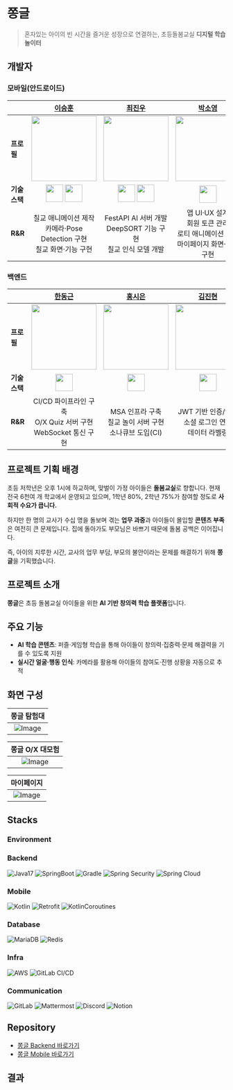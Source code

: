 # 쫑글
> 혼자있는 아이의 빈 시간을 즐거운 성장으로 연결하는, 초등돌봄교실 **디지털 학습 놀이터**

## 개발자
### 모바일(안드로이드)
| | [이승훈](https://github.com/tmdgnsle) | [최진우](https://github.com/nonani) | [박소영](https://github.com/cynapse-zip)
|-----------|:------------------------:|:---------------------------:|:--------------------------:|
| **프로필** | <img src="https://avatars.githubusercontent.com/u/65535314?v=4" width="150"/> | <img src="https://avatars.githubusercontent.com/u/30969164?v=4" width="150"/> | <img src="https://avatars.githubusercontent.com/u/189375296?v=4" width="150"/> |
| **기술 스택** | <img src="https://www.vectorlogo.zone/logos/android/android-icon.svg" width="40" height="40"/> <img src="https://www.vectorlogo.zone/logos/unity3d/unity3d-icon.svg" width="40" height="40" /> | <img src="https://www.vectorlogo.zone/logos/android/android-icon.svg" width="40" height="40"/> <img src="https://www.vectorlogo.zone/logos/python/python-icon.svg" width="40" height="40"/> | <img src="https://www.vectorlogo.zone/logos/android/android-icon.svg" width="40" height="40"/> |
| **R&R** | 칠교 애니메이션 제작 <br> 카메라·Pose Detection 구현 <br> 칠교 화면·기능 구현 | FestAPI AI 서버 개발 <br> DeepSORT 기능 구현 <br> 칠교 인식 모델 개발 | 앱 UI·UX 설계 <br> 회원 토큰 관리 <br> 로티 애니메이션 생성 <br> 마이페이지 화면·기능 구현 |

### 백엔드
| | [한동근](https://github.com/l0o0lv) | [홍시은](https://github.com/XIOZ119) | [김진현](https://github.com/jinhyun-kimm)
|-----------|:------------------------:|:---------------------------:|:--------------------------:|
| **프로필** | <img src="https://avatars.githubusercontent.com/u/128709695?v=4" width="150"/> | <img src="https://avatars.githubusercontent.com/u/63907578?v=4" width="150"/> | <img src="https://avatars.githubusercontent.com/u/113009472?v=4" width="150"/> |
| **기술 스택** | <img src="https://www.vectorlogo.zone/logos/springio/springio-icon.svg" width="40" height="40"/> | <img src="https://www.vectorlogo.zone/logos/springio/springio-icon.svg" width="40" height="40"/> | <img src="https://www.vectorlogo.zone/logos/springio/springio-icon.svg" width="40" height="40"/> |
| **R&R** | CI/CD 파이프라인 구축 <br> O/X Quiz 서버 구현 <br> WebSocket 통신 구현 | MSA 인프라 구축 <br> 칠교 놀이 서버 구현 <br> 소나큐브 도입(CI) | JWT 기반 인증/인가 <br> 소셜 로그인 연동 <br> 데이터 라벨링 |

## 프로젝트 기획 배경
초등 저학년은 오후 1시에 하교하며, 맞벌이 가정 아이들은 **돌봄교실**로 향합니다. 현재 전국 6천여 개 학교에서 운영되고 있으며, 1학년 80%, 2학년 75%가 참여할 정도로 **사회적 수요가 큽니다.**

하지만 한 명의 교사가 수십 명을 돌보며 겪는 **업무 과중**과 아이들이 몰입할 **콘텐츠 부족**은 여전히 큰 문제입니다. 집에 돌아가도 부모님은 바쁘기 때문에 돌봄 공백은 이어집니다.

즉, 아이의 지루한 시간, 교사의 업무 부담, 부모의 불안이라는 문제를 해결하기 위해 **쫑글**을 기획했습니다.

## 프로젝트 소개
**쫑글**은 초등 돌봄교실 아이들을 위한 **AI 기반 창의력 학습 플랫폼**입니다.

## 주요 기능
- **AI 학습 콘텐츠**: 퍼즐·게임형 학습을 통해 아이들이 창의력·집중력·문제 해결력을 기를 수 있도록 지원
- **실시간 얼굴·행동 인식**: 카메라를 활용해 아이들의 참여도·진행 상황을 자동으로 추적


## 화면 구성

| 쫑글 탐험대 |
|:--:|
| ![Image](https://github.com/user-attachments/assets/e1bdc90a-2eac-4a13-b92c-356e782ac31d) | 

| 쫑글 O/X 대모험 | 
|:--:|
| ![Image]() | 

| 마이페이지 |
|:--:|
| ![Image]() | 


## Stacks

### Environment

### Backend
![Java17](https://img.shields.io/badge/Java17-4D7896?style=flat&logo=Java&logoColor=white)
![SpringBoot](https://img.shields.io/badge/SpringBoot-6DB33F?style=flat&logo=Spring&logoColor=white)
![Gradle](https://img.shields.io/badge/Gradle-012F38?style=flat&logo=Gradle&logoColor=white)
![Spring Security](https://img.shields.io/badge/SpringSecurity-6BB344?style=flat&logo=SpringSecurity&logoColor=white)
![Spring Cloud](https://img.shields.io/badge/SpringCloud-6DB33F?style=flat&logo=Spring&logoColor=white)

### Mobile
![Kotlin](https://img.shields.io/badge/Kotlin-B916DD?style=flat&logo=Kotlin&logoColor=white)
![Retrofit](https://img.shields.io/badge/Retrofit-45B37F?style=flat&logo=Retrofit&logoColor=white)
![KotlinCoroutines](https://img.shields.io/badge/KotlinCoroutines-5468F1?style=flat&logo=KotlinCoroutines&logoColor=white)

### Database
![MariaDB](https://img.shields.io/badge/MariaDB-002F43?style=flat&logo=MariaDB&logoColor=white)
![Redis](https://img.shields.io/badge/Redis-A41E11?style=flat&logo=Redis&logoColor=white)

### Infra
![AWS](https://img.shields.io/badge/AWS-333664?style=flat&logo=aws&logoColor=white)
![GitLab CI/CD](https://img.shields.io/badge/GitLab%20CI/CD-E34124?style=flat&logo=Gitlab&logoColor=white)

### Communication
![GitLab](https://img.shields.io/badge/GitLab-E34124?style=flat&logo=Gitlab&logoColor=white)
![Mattermost](https://img.shields.io/badge/Mattermost-284077?style=flat&logo=Mattermost&logoColor=white)
![Discord](https://img.shields.io/badge/Discord-5765F2?style=flat&logo=Discord&logoColor=white)
![Notion](https://img.shields.io/badge/Notion-000000?style=flat&logo=Notion&logoColor=white)

## Repository
- [쫑글 Backend 바로가기](https://github.com/JJongle-ssafy/JJongle-Backend)
- [쫑글 Mobile 바로가기](https://github.com/JJongle-ssafy/JJongle-Android)

## 결과
